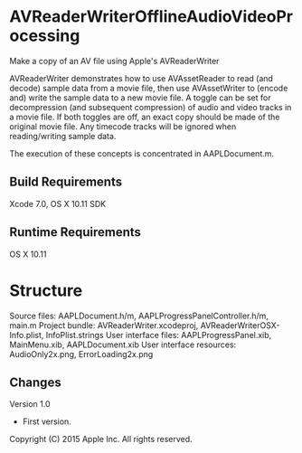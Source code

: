 # AVReaderWriterOfflineAudioVideoProcessing
Make a copy of an AV file using Apple's AVReaderWriter

AVReaderWriter demonstrates how to use AVAssetReader to read (and decode) sample data from a movie file, then use AVAssetWriter to (encode and) write the sample data to a new movie file. A toggle can be set for decompression (and subsequent compression) of audio and video tracks in a movie file. If both toggles are off, an exact copy should be made of the original movie file. Any timecode tracks will be ignored when reading/writing sample data.

The execution of these concepts is concentrated in AAPLDocument.m.

## Build Requirements

Xcode 7.0, OS X 10.11 SDK

## Runtime Requirements

OS X 10.11

# Structure

Source files: AAPLDocument.h/m, AAPLProgressPanelController.h/m, main.m
Project bundle: AVReaderWriter.xcodeproj, AVReaderWriterOSX-Info.plist, InfoPlist.strings
User interface files: AAPLProgressPanel.xib, MainMenu.xib, AAPLDocument.xib
User interface resources: AudioOnly2x.png, ErrorLoading2x.png

## Changes

Version 1.0
- First version.

Copyright (C) 2015 Apple Inc. All rights reserved.